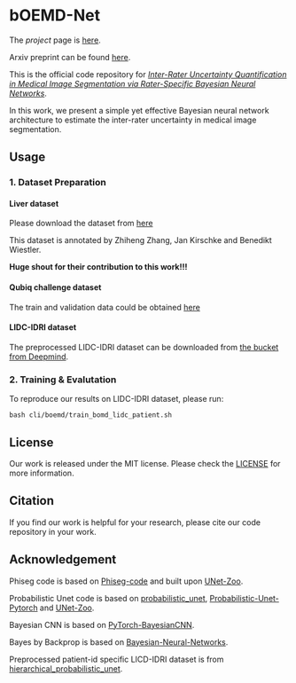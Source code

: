# bOEMD-Net

The *project* page is [here](https://winstonhutiger.github.io/project/qubiq_uncertainty_quanification/). 

Arxiv preprint can be found [here](https://arxiv.org/pdf/2306.16556.pdf).

This is the official code repository for [*Inter-Rater Uncertainty Quantification in Medical Image Segmentation via Rater-Specific Bayesian Neural Networks*](https://arxiv.org/pdf/2306.16556v1.pdf).

In this work, we present a simple yet effective Bayesian neural network architecture to estimate the inter-rater uncertainty in medical image segmentation.


## Usage

### 1. Dataset Preparation

#### Liver dataset 
Please download the dataset from [here](https://drive.google.com/file/d/1DVzHYt5OM9eWaMu0eC1no31plEXEGCkQ/view?usp=sharing)

This dataset is annotated by Zhiheng Zhang, Jan Kirschke and Benedikt Wiestler. 

**Huge shout for their contribution to this work!!!**

#### Qubiq challenge dataset
The train and validation data could be obtained [here](https://qubiq.grand-challenge.org/)

#### LIDC-IDRI dataset
The preprocessed LIDC-IDRI dataset can be downloaded from [the bucket from Deepmind](https://console.cloud.google.com/storage/browser/hpunet-data/lidc_crops/).



### 2. Training & Evalutation
To reproduce our results on LIDC-IDRI dataset, please run:
```
bash cli/boemd/train_bomd_lidc_patient.sh
```

## License
Our work is released under the MIT license. Please check the [LICENSE](LICENSE) for more information.

## Citation
If you find our work is helpful for your research, please cite our code repository in your work. 

## Acknowledgement
Phiseg code is based on [Phiseg-code](https://github.com/baumgach/PHiSeg-code) and built upon [UNet-Zoo](https://github.com/stefanknegt/Probabilistic-Unet-Pytorch/).

Probabilistic Unet code is based on [probabilistic_unet](https://github.com/SimonKohl/probabilistic_unet), [Probabilistic-Unet-Pytorch](https://github.com/stefanknegt/Probabilistic-Unet-Pytorh) and [UNet-Zoo](https://github.com/gigantenbein/UNet-Zoo).

Bayesian CNN is based on [PyTorch-BayesianCNN](https://github.com/kumar-shridhar/PyTorch-BayesianCNN).

Bayes by Backprop is based on [Bayesian-Neural-Networks](https://github.com/JavierAntoran/Bayesian-Neural-Networks).

Preprocessed patient-id specific LICD-IDRI dataset is from [hierarchical_probabilistic_unet](https://github.com/deepmind/deepmind-research/tree/master/hierarchical_probabilistic_unet).
